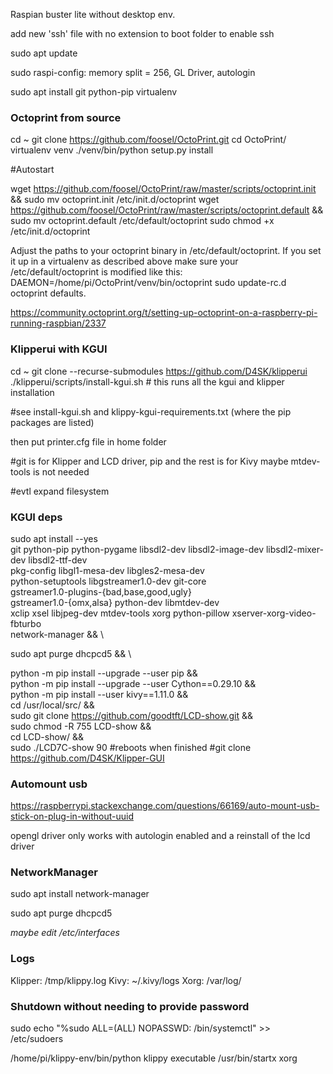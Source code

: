 Raspian buster lite without desktop env.

add new 'ssh' file with no extension to boot folder to enable ssh

sudo apt update

sudo raspi-config: memory split = 256, GL Driver, autologin

sudo apt install git python-pip virtualenv

### Octoprint from source
cd ~
git clone https://github.com/foosel/OctoPrint.git
cd OctoPrint/
virtualenv venv
./venv/bin/python setup.py install

#Autostart

wget https://github.com/foosel/OctoPrint/raw/master/scripts/octoprint.init && sudo mv octoprint.init /etc/init.d/octoprint
wget https://github.com/foosel/OctoPrint/raw/master/scripts/octoprint.default && sudo mv octoprint.default /etc/default/octoprint
sudo chmod +x /etc/init.d/octoprint

Adjust the paths to your octoprint binary in /etc/default/octoprint. If you set it up in a virtualenv as described above make sure your /etc/default/octoprint is modified like this:  
   DAEMON=/home/pi/OctoPrint/venv/bin/octoprint
sudo update-rc.d octoprint defaults.

https://community.octoprint.org/t/setting-up-octoprint-on-a-raspberry-pi-running-raspbian/2337

### Klipperui with KGUI
cd ~
git clone --recurse-submodules https://github.com/D4SK/klipperui
./klipperui/scripts/install-kgui.sh # this runs all the kgui and klipper installation 

#see install-kgui.sh and klippy-kgui-requirements.txt (where the pip packages are listed)

then put printer.cfg file in home folder















#git is for Klipper and LCD driver, pip and the rest is for Kivy maybe mtdev-tools is not needed

#evtl expand filesystem


### KGUI deps
sudo apt install --yes \
   git python-pip python-pygame libsdl2-dev libsdl2-image-dev libsdl2-mixer-dev libsdl2-ttf-dev \
   pkg-config libgl1-mesa-dev libgles2-mesa-dev \
   python-setuptools libgstreamer1.0-dev git-core \
   gstreamer1.0-plugins-{bad,base,good,ugly} \
   gstreamer1.0-{omx,alsa} python-dev libmtdev-dev \
   xclip xsel libjpeg-dev mtdev-tools xorg python-pillow xserver-xorg-video-fbturbo \
   network-manager && \

sudo apt purge dhcpcd5 && \

python -m pip install --upgrade --user pip  && \
python -m pip install --upgrade --user Cython==0.29.10  && \
python -m pip install --user kivy==1.11.0 && \
cd /usr/local/src/ && \
sudo git clone https://github.com/goodtft/LCD-show.git && \
sudo chmod -R 755 LCD-show && \
cd LCD-show/ && \
sudo ./LCD7C-show 90
#reboots when finished
#git clone https://github.com/D4SK/Klipper-GUI 

### Automount usb
https://raspberrypi.stackexchange.com/questions/66169/auto-mount-usb-stick-on-plug-in-without-uuid


opengl driver only works with autologin enabled and a reinstall of the lcd driver


### NetworkManager

sudo apt install network-manager

sudo apt purge dhcpcd5

_maybe edit /etc/interfaces_



### Logs

Klipper: /tmp/klippy.log
Kivy:  ~/.kivy/logs
Xorg: /var/log/


### Shutdown without needing to provide password

sudo echo "%sudo ALL=(ALL) NOPASSWD: /bin/systemctl" >> /etc/sudoers


/home/pi/klippy-env/bin/python      klippy executable
/usr/bin/startx                     xorg
